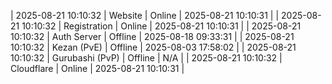 | 2025-08-21 10:10:32 | Website | Online | 2025-08-21 10:10:31 |
| 2025-08-21 10:10:32 | Registration | Online | 2025-08-21 10:10:31 |
| 2025-08-21 10:10:32 | Auth Server | Offline | 2025-08-18 09:33:31 |
| 2025-08-21 10:10:32 | Kezan (PvE) | Offline | 2025-08-03 17:58:02 |
| 2025-08-21 10:10:32 | Gurubashi (PvP) | Offline | N/A |
| 2025-08-21 10:10:32 | Cloudflare | Online | 2025-08-21 10:10:31 |
